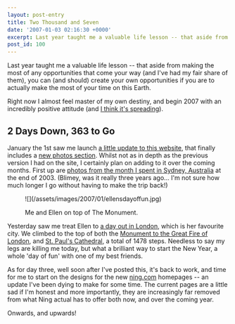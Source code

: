 ```yaml
---
layout: post-entry
title: Two Thousand and Seven
date: '2007-01-03 02:16:30 +0000'
excerpt: Last year taught me a valuable life lesson -- that aside from making the most of any opportunities that come your way (and I've had my fair share of them), you can (and should) create your own opportunities if you are to actually make the most of your time on this Earth.
post_id: 100
---
```

Last year taught me a valuable life lesson -- that aside from making the most of any opportunities that come your way (and I've had my fair share of them), you can (and should) create your own opportunities if you are to actually make the most of your time on this Earth.

Right now I almost feel master of my own destiny, and begin 2007 with an incredibly positive attitude (and [I think it's spreading][1]).

## 2 Days Down, 363 to Go
January the 1st saw me launch [a little update to this website][2], that finally includes a [new photos section][3]. Whilst not as in depth as the previous version I had on the site, I certainly plan on adding to it over the coming months. First up are [photos from the month I spent in Sydney, Australia][4] at the end of 2003. (Blimey, was it really three years ago... I'm not sure how much longer I go without having to make the trip back!)

<figure>
    ![](/assets/images/2007/01/ellensdayoffun.jpg)
    <figcaption>
        <p>Me and Ellen on top of The Monument.</p>
    </figcaption>
</figure>

Yesterday saw me treat Ellen to [a day out in London][5], which is her favourite city. We climbed to the top of both the [Monument to the Great Fire of London][6], and [St. Paul's Cathedral][7], a total of 1478 steps. Needless to say my legs are killing me today, but what a brilliant way to start the New Year, a whole 'day of fun' with one of my best friends.

As for day three, well soon after I've posted this, it's back to work, and time for me to start on the designs for the new [ning.com][8] homepages -- an update I've been dying to make for some time. The current pages are a little sad if I'm honest and more importantly, they are increasingly far removed from what Ning actual has to offer both now, and over the coming year.

Onwards, and upwards!

[1]: http://www.roobottom.com/2007/01/02/back-to-reality/
[2]: http://v7.paulrobertlloyd.com/about/version/7.php
[3]: http://v7.paulrobertlloyd.com/photos/
[4]: http://v7.paulrobertlloyd.com/photos/australia-2003/
[5]: http://flickr.com/photos/paulrobertlloyd/sets/72157622618039377/
[6]: http://en.wikipedia.org/wiki/The_Monument
[7]: http://en.wikipedia.org/wiki/St_Pauls_Cathedral
[8]: http://www.ning.com/